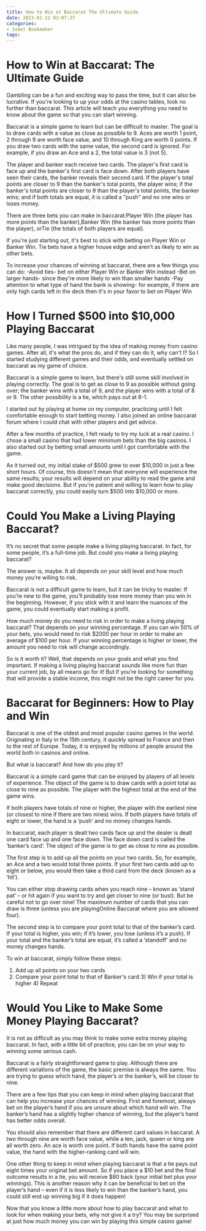 ```yaml
---
title: How to Win at Baccarat The Ultimate Guide
date: 2023-01-21 03:07:37
categories:
- 1xbet Bookmaker
tags:
---
```



#  How to Win at Baccarat: The Ultimate Guide

Gambling can be a fun and exciting way to pass the time, but it can also be lucrative. If you're looking to up your odds at the casino tables, look no further than baccarat. This article will teach you everything you need to know about the game so that you can start winning.

Baccarat is a simple game to learn but can be difficult to master. The goal is to draw cards with a value as close as possible to 9. Aces are worth 1 point, 2 through 9 are worth face value, and 10 through King are worth 0 points. If you draw two cards with the same value, the second card is ignored. For example, if you draw an Ace and a 2, the total value is 3 (not 5).

The player and banker each receive two cards. The player's first card is face up and the banker's first card is face down. After both players have seen their cards, the banker reveals their second card. If the player's total points are closer to 9 than the banker's total points, the player wins; if the banker's total points are closer to 9 than the player's total points, the banker wins; and if both totals are equal, it is called a "push" and no one wins or loses money.

There are three bets you can make in baccarat:Player Win (the player has more points than the banker),Banker Win (the banker has more points than the player), orTie (the totals of both players are equal).

If you're just starting out, it's best to stick with betting on Player Win or Banker Win. Tie bets have a higher house edge and aren't as likely to win as other bets.

To increase your chances of winning at baccarat, there are a few things you can do:
-Avoid ties- bet on either Player Win or Banker Win instead
-Bet on larger hands- since they're more likely to win than smaller hands
-Pay attention to what type of hand the bank is showing- for example, if there are only high cards left in the deck then it's in your favor to bet on Player Win

#  How I Turned $500 into $10,000 Playing Baccarat

Like many people, I was intrigued by the idea of making money from casino games. After all, it's what the pros do, and if they can do it, why can't I? So I started studying different games and their odds, and eventually settled on baccarat as my game of choice.

Baccarat is a simple game to learn, but there's still some skill involved in playing correctly. The goal is to get as close to 9 as possible without going over; the banker wins with a total of 9, and the player wins with a total of 8 or 9. The other possibility is a tie, which pays out at 8-1.

I started out by playing at home on my computer, practicing until I felt comfortable enough to start betting money. I also joined an online baccarat forum where I could chat with other players and get advice.

After a few months of practice, I felt ready to try my luck at a real casino. I chose a small casino that had lower minimum bets than the big casinos. I also started out by betting small amounts until I got comfortable with the game.

As it turned out, my initial stake of $500 grew to over $10,000 in just a few short hours. Of course, this doesn't mean that everyone will experience the same results; your results will depend on your ability to read the game and make good decisions. But if you're patient and willing to learn how to play baccarat correctly, you could easily turn $500 into $10,000 or more.

#  Could You Make a Living Playing Baccarat?

It’s no secret that some people make a living playing baccarat. In fact, for some people, it’s a full-time job. But could you make a living playing baccarat?

The answer is, maybe. It all depends on your skill level and how much money you’re willing to risk.

Baccarat is not a difficult game to learn, but it can be tricky to master. If you’re new to the game, you’ll probably lose more money than you win in the beginning. However, if you stick with it and learn the nuances of the game, you could eventually start making a profit.

How much money do you need to risk in order to make a living playing baccarat? That depends on your winning percentage. If you can win 50% of your bets, you would need to risk $2000 per hour in order to make an average of $100 per hour. If your winning percentage is higher or lower, the amount you need to risk will change accordingly.

So is it worth it? Well, that depends on your goals and what you find important. If making a living playing baccarat sounds like more fun than your current job, by all means go for it! But if you’re looking for something that will provide a stable income, this might not be the right career for you.

#  Baccarat for Beginners: How to Play and Win

Baccarat is one of the oldest and most popular casino games in the world. Originating in Italy in the 15th century, it quickly spread to France and then to the rest of Europe. Today, it is enjoyed by millions of people around the world both in casinos and online.

But what is baccarat? And how do you play it?

Baccarat is a simple card game that can be enjoyed by players of all levels of experience. The object of the game is to draw cards with a point total as close to nine as possible. The player with the highest total at the end of the game wins.

If both players have totals of nine or higher, the player with the earliest nine (or closest to nine if there are two nines) wins. If both players have totals of eight or lower, the hand is a ‘push’ and no money changes hands.

In baccarat, each player is dealt two cards face up and the dealer is dealt one card face up and one face down. The face down card is called the ‘banker’s card’. The object of the game is to get as close to nine as possible.

The first step is to add up all the points on your two cards. So, for example, an Ace and a two would total three points. If your first two cards add up to eight or below, you would then take a third card from the deck (known as a ‘hit’).

You can either stop drawing cards when you reach nine – known as ‘stand pat’ – or hit again if you want to try and get closer to nine (or bust). But be careful not to go over nine! The maximum number of cards that you can draw is three (unless you are playingOnline Baccarat where you are allowed four).

The second step is to compare your point total to that of the banker’s card. If your total is higher, you win; if it’s lower, you lose (unless it’s a push). If your total and the banker’s total are equal, it’s called a ‘standoff’ and no money changes hands.

To win at baccarat, simply follow these steps:
1) Add up all points on your two cards 
2) Compare your point total to that of Banker's card   3) Win if your total is higher  4) Repeat

#  Would You Like to Make Some Money Playing Baccarat?

It is not as difficult as you may think to make some extra money playing baccarat. In fact, with a little bit of practice, you can be on your way to winning some serious cash.

Baccarat is a fairly straightforward game to play. Although there are different variations of the game, the basic premise is always the same. You are trying to guess which hand, the player’s or the banker’s, will be closer to nine.

There are a few tips that you can keep in mind when playing baccarat that can help you increase your chances of winning. First and foremost, always bet on the player’s hand if you are unsure about which hand will win. The banker’s hand has a slightly higher chance of winning, but the player’s hand has better odds overall.

You should also remember that there are different card values in baccarat. A two through nine are worth face value, while a ten, jack, queen or king are all worth zero. An ace is worth one point. If both hands have the same point value, the hand with the higher-ranking card will win.

One other thing to keep in mind when playing baccarat is that a tie pays out eight times your original bet amount. So if you place a $10 bet and the final outcome results in a tie, you will receive $80 back (your initial bet plus your winnings). This is another reason why it can be beneficial to bet on the player’s hand – even if it is less likely to win than the banker’s hand, you could still end up winning big if it does happen!

Now that you know a little more about how to play baccarat and what to look for when making your bets, why not give it a try? You may be surprised at just how much money you can win by playing this simple casino game!